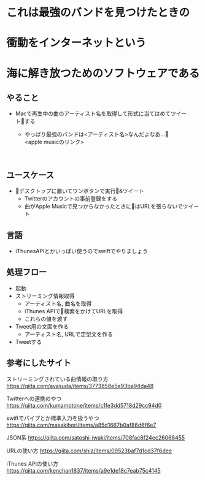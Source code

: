 # これは最強のバンドを見つけたときの
# **衝動**をインターネットという
# 海に解き放つためのソフトウェアである

## やること
* Macで再生中の曲のアーティスト名を取得して形式に当てはめてツイートする

  * やっぱり最強のバンドは<アーティスト名>なんだよなあ...<br><apple musicのリンク>
<br>

## ユースケース
* デスクトップに置いてワンボタンで実行&ツイート
  * Twitterのアカウントの事前登録をする
  * 曲がApple Musicで見つからなかったときにはURLを張らないでツイート

## 言語
* iThunesAPIとかいっぱい使うのでswiftでやりましょう

## 処理フロー
* 起動
* ストリーミング情報取得
  * アーティスト名, 曲名を取得
  * iThunes APIで検索をかけてURLを取得
  * これらの値を渡す
* Tweet用の文面を作る
  * アーティスト名, URLで定型文を作る
* Tweetする

## 参考にしたサイト
ストリーミングされている曲情報の取り方
https://qiita.com/ayasuda/items/3773858e5e93ba94da48

Twitterへの連携のやつ
https://qiita.com/kumamotone/items/c1fe3dd5718d29cc94d0

swiftでパイプとか標準入力を扱うやつ
https://qiita.com/masakihori/items/a85d1667b0af86d6f6e7

JSON系
https://qiita.com/satoshi-iwaki/items/708fac8f24ec26068455

URLの使い方
https://qiita.com/shiz/items/09523baf7d1cd37f6dee

iThunes APIの使い方
https://qiita.com/kenchan1837/items/a9e1de18c7eab75c4145


